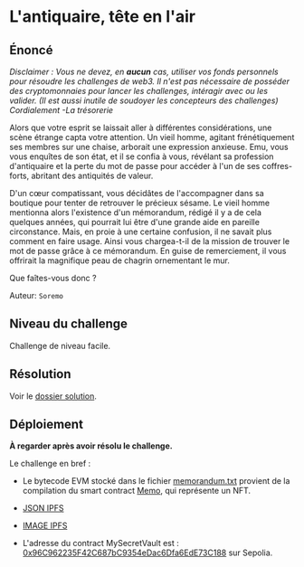 # L'antiquaire, tête en l'air

## Énoncé

<div style="margin-bottom: 1em;"><i>Disclaimer : Vous ne devez, en <b>aucun</b> cas, utiliser vos fonds personnels pour résoudre les challenges de web3. Il n'est pas nécessaire de posséder des cryptomonnaies pour lancer les challenges, intéragir avec ou les valider. (Il est aussi inutile de soudoyer les concepteurs des challenges) Cordialement -La trésorerie</i></div>

Alors que votre esprit se laissait aller à différentes considérations, une scène étrange capta votre attention. Un vieil homme, agitant frénétiquement ses membres sur une chaise, arborait une expression anxieuse. Emu, vous vous enquîtes de son état, et il se confia à vous, révélant sa profession d'antiquaire et la perte du mot de passe pour accéder à l'un de ses coffres-forts, abritant des antiquités de valeur.

D'un cœur compatissant, vous décidâtes de l'accompagner dans sa boutique pour tenter de retrouver le précieux sésame. Le vieil homme mentionna alors l'existence d'un mémorandum, rédigé il y a de cela quelques années, qui pourrait lui être d'une grande aide en pareille circonstance. Mais, en proie à une certaine confusion, il ne savait plus comment en faire usage. Ainsi vous chargea-t-il de la mission de trouver le mot de passe grâce à ce mémorandum. En guise de remerciement, il vous offrirait la magnifique peau de chagrin ornementant le mur.

Que faîtes-vous donc ?

Auteur: `Soremo`

## Niveau du challenge

Challenge de niveau facile.

## Résolution

Voir le [dossier solution](solution).

## Déploiement

**À regarder après avoir résolu le challenge.**

Le challenge en bref :

- Le bytecode EVM stocké dans le fichier [memorandum.txt](memorandum.txt) provient de la compilation du smart contract [Memo](Memo.sol), qui représente un NFT.

- [JSON IPFS](https://ipfs.io/ipfs/bafybeia5g2umnaq5x5bt5drt2jodpsvfiauv5mowjv6mu7q5tmqufmo47i/metadata.json)
- [IMAGE IPFS](https://ipfs.io/ipfs/bafybeic6ea7qi5ctdp6s6msddd7hwuic3boumwknrirlakftr2yrgnfiga/mystere.png)
- L'adresse du contract MySecretVault est : [0x96C962235F42C687bC9354eDac6Dfa6EdE73C188](https://sepolia.etherscan.io/address/0x96C962235F42C687bC9354eDac6Dfa6EdE73C188#code) sur Sepolia.

